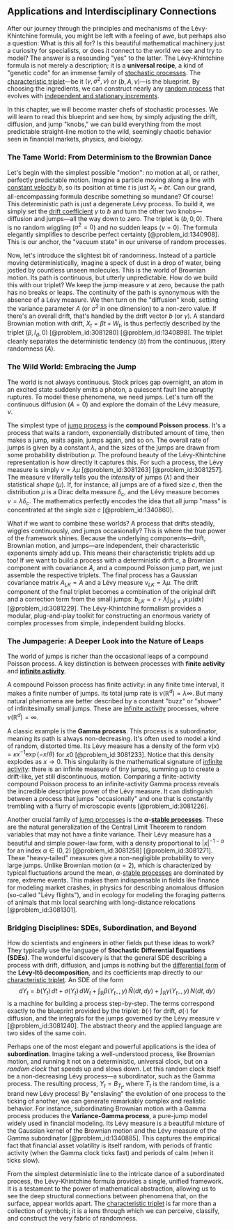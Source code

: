 ## Applications and Interdisciplinary Connections

After our journey through the principles and mechanisms of the Lévy-Khintchine formula, you might be left with a feeling of awe, but perhaps also a question: What is this all for? Is this beautiful mathematical machinery just a curiosity for specialists, or does it connect to the world we see and try to model? The answer is a resounding "yes" to the latter. The Lévy-Khintchine formula is not merely a description; it is a **universal recipe**, a kind of "genetic code" for an immense family of [stochastic processes](@article_id:141072). The [characteristic triplet](@article_id:635443)—be it $(\gamma, \sigma^2, \nu)$ or $(b, A, \nu)$—is the blueprint. By choosing the ingredients, we can construct nearly any [random process](@article_id:269111) that evolves with [independent and stationary increments](@article_id:191121).

In this chapter, we will become master chefs of stochastic processes. We will learn to read this blueprint and see how, by simply adjusting the drift, diffusion, and jump "knobs," we can build everything from the most predictable straight-line motion to the wild, seemingly chaotic behavior seen in financial markets, physics, and biology.

### The Tame World: From Determinism to the Brownian Dance

Let's begin with the simplest possible "motion": no motion at all, or rather, perfectly predictable motion. Imagine a particle moving along a line with [constant velocity](@article_id:170188) $b$, so its position at time $t$ is just $X_t = bt$. Can our grand, all-encompassing formula describe something so mundane? Of course! This deterministic path is just a degenerate Lévy process. To build it, we simply set the [drift coefficient](@article_id:198860) $\gamma$ to $b$ and turn the other two knobs—diffusion and jumps—all the way down to zero. The triplet is $(b, 0, 0)$. There is no random wiggling ($\sigma^2=0$) and no sudden leaps ($\nu=0$). The formula elegantly simplifies to describe perfect certainty [@problem_id:1340908]. This is our anchor, the "vacuum state" in our universe of random processes.

Now, let's introduce the slightest bit of randomness. Instead of a particle moving deterministically, imagine a speck of dust in a drop of water, being jostled by countless unseen molecules. This is the world of Brownian motion. Its path is continuous, but utterly unpredictable. How do we build this with our triplet? We keep the jump measure $\nu$ at zero, because the path has no breaks or leaps. The continuity of the path is synonymous with the absence of a Lévy measure. We then turn on the "diffusion" knob, setting the variance parameter $A$ (or $\sigma^2$ in one dimension) to a non-zero value. If there's an overall drift, that's handled by the drift vector $b$ (or $\gamma$). A standard Brownian motion with drift, $X_t = \beta t + W_t$, is thus perfectly described by the triplet $(\beta, I_d, 0)$ [@problem_id:3081280] [@problem_id:1340898]. The triplet cleanly separates the deterministic tendency ($b$) from the continuous, jittery randomness ($A$).

### The Wild World: Embracing the Jump

The world is not always continuous. Stock prices gap overnight, an atom in an excited state suddenly emits a photon, a quiescent fault line abruptly ruptures. To model these phenomena, we need jumps. Let's turn off the continuous diffusion ($A=0$) and explore the domain of the Lévy measure, $\nu$.

The simplest type of [jump process](@article_id:200979) is the **compound Poisson process**. It's a process that waits a random, exponentially distributed amount of time, then makes a jump, waits again, jumps again, and so on. The overall rate of jumps is given by a constant $\lambda$, and the sizes of the jumps are drawn from some probability distribution $\mu$. The profound beauty of the Lévy-Khintchine representation is how directly it captures this. For such a process, the Lévy measure is simply $\nu = \lambda \mu$ [@problem_id:3081263] [@problem_id:3081257]. The measure $\nu$ literally tells you the *intensity* of jumps ($\lambda$) and their statistical *shape* ($\mu$). If, for instance, all jumps are of a fixed size $c$, then the distribution $\mu$ is a Dirac delta measure $\delta_c$, and the Lévy measure becomes $\nu = \lambda \delta_c$. The mathematics perfectly encodes the idea that all jump "mass" is concentrated at the single size $c$ [@problem_id:1340860].

What if we want to combine these worlds? A process that drifts steadily, wiggles continuously, *and* jumps occasionally? This is where the true power of the framework shines. Because the underlying components—drift, Brownian motion, and jumps—are independent, their characteristic exponents simply add up. This means their characteristic triplets add up too! If we want to build a process with a deterministic drift $c$, a Brownian component with covariance $A$, and a compound Poisson jump part, we just assemble the respective triplets. The final process has a Gaussian covariance matrix $A_{LK} = A$ and a Lévy measure $\nu_{LK} = \lambda \mu$. The drift component of the final triplet becomes a combination of the original drift and a correction term from the small jumps: $b_{LK} = c + \lambda \int_{|x| \le 1} x\,\mu(dx)$ [@problem_id:3081229]. The Lévy-Khintchine formalism provides a modular, plug-and-play toolkit for constructing an enormous variety of complex processes from simple, independent building blocks.

### The Jumpagerie: A Deeper Look into the Nature of Leaps

The world of jumps is richer than the occasional leaps of a compound Poisson process. A key distinction is between processes with **finite activity** and **[infinite activity](@article_id:197100)**.

A compound Poisson process has finite activity: in any finite time interval, it makes a finite number of jumps. Its total jump rate is $\nu(\mathbb{R}^d) = \lambda  \infty$. But many natural phenomena are better described by a constant "buzz" or "shower" of infinitesimally small jumps. These are [infinite activity](@article_id:197100) processes, where $\nu(\mathbb{R}^d) = \infty$.

A classic example is the **Gamma process**. This process is a subordinator, meaning its path is always non-decreasing. It's often used to model a kind of random, distorted time. Its Lévy measure has a density of the form $\nu(x) = \kappa x^{-1} \exp(-x/\theta)$ for $x0$ [@problem_id:3081233]. Notice that this density explodes as $x \to 0$. This singularity is the mathematical signature of [infinite activity](@article_id:197100): there is an infinite measure of tiny jumps, summing up to create a drift-like, yet still discontinuous, motion. Comparing a finite-activity compound Poisson process to an infinite-activity Gamma process reveals the incredible descriptive power of the Lévy measure. It can distinguish between a process that jumps "occasionally" and one that is constantly trembling with a flurry of microscopic events [@problem_id:3081226].

Another crucial family of [jump processes](@article_id:180459) is the **$\alpha$-[stable processes](@article_id:269316)**. These are the natural generalization of the Central Limit Theorem to random variables that may not have a finite variance. Their Lévy measure has a beautiful and simple power-law form, with a density proportional to $|x|^{-1-\alpha}$ for an index $\alpha \in (0,2)$ [@problem_id:3081258] [@problem_id:3081271]. These "heavy-tailed" measures give a non-negligible probability to very large jumps. Unlike Brownian motion ($\alpha=2$), which is characterized by typical fluctuations around the mean, $\alpha$-[stable processes](@article_id:269316) are dominated by rare, extreme events. This makes them indispensable in fields like finance for modeling market crashes, in physics for describing anomalous diffusion (so-called "Lévy flights"), and in ecology for modeling the foraging patterns of animals that mix local searching with long-distance relocations [@problem_id:3081301].

### Bridging Disciplines: SDEs, Subordination, and Beyond

How do scientists and engineers in other fields put these ideas to work? They typically use the language of **Stochastic Differential Equations (SDEs)**. The wonderful discovery is that the general SDE describing a process with drift, diffusion, and jumps is nothing but the [differential form](@article_id:173531) of the **Lévy-Itô decomposition**, and its coefficients map directly to our [characteristic triplet](@article_id:635443). An SDE of the form
$$dY_t = b(Y_t)\,dt + \sigma(Y_t)\,dW_t + \int_{\mathbb{R}} \beta(Y_{t-},y)\,\tilde{N}(dt,dy) + \int_{\mathbb{R}} \gamma(Y_{t-},y)\,N(dt,dy)$$
is a machine for building a process step-by-step. The terms correspond exactly to the blueprint provided by the triplet: $b(\cdot)$ for drift, $\sigma(\cdot)$ for diffusion, and the integrals for the jumps governed by the Lévy measure $\nu$ [@problem_id:3081240]. The abstract theory and the applied language are two sides of the same coin.

Perhaps one of the most elegant and powerful applications is the idea of **subordination**. Imagine taking a well-understood process, like Brownian motion, and running it not on a deterministic, universal clock, but on a *random clock* that speeds up and slows down. Let this random clock itself be a non-decreasing Lévy process—a subordinator, such as the Gamma process. The resulting process, $Y_t = B_{T_t}$, where $T_t$ is the random time, is a brand new Lévy process! By "enslaving" the evolution of one process to the ticking of another, we can generate remarkably complex and realistic behavior. For instance, subordinating Brownian motion with a Gamma process produces the **Variance-Gamma process**, a pure-jump model widely used in financial modeling. Its Lévy measure is a beautiful mixture of the Gaussian kernel of the Brownian motion and the Lévy measure of the Gamma subordinator [@problem_id:1340885]. This captures the empirical fact that financial asset volatility is itself random, with periods of frantic activity (when the Gamma clock ticks fast) and periods of calm (when it ticks slow).

From the simplest deterministic line to the intricate dance of a subordinated process, the Lévy-Khintchine formula provides a single, unified framework. It is a testament to the power of mathematical abstraction, allowing us to see the deep structural connections between phenomena that, on the surface, appear worlds apart. The [characteristic triplet](@article_id:635443) is far more than a collection of symbols; it is a lens through which we can perceive, classify, and construct the very fabric of randomness.
